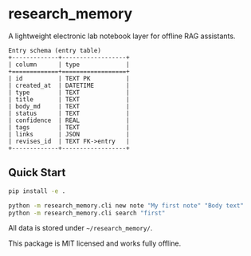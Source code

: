 
# research_memory

A lightweight electronic lab notebook layer for offline RAG assistants.

```
Entry schema (entry table)
+-------------+------------------+
| column      | type             |
+=============+==================+
| id          | TEXT PK          |
| created_at  | DATETIME         |
| type        | TEXT             |
| title       | TEXT             |
| body_md     | TEXT             |
| status      | TEXT             |
| confidence  | REAL             |
| tags        | TEXT             |
| links       | JSON             |
| revises_id  | TEXT FK->entry   |
+-------------+------------------+
```


## Quick Start

```bash
pip install -e .

python -m research_memory.cli new note "My first note" "Body text"
python -m research_memory.cli search "first"
```

All data is stored under `~/research_memory/`.

This package is MIT licensed and works fully offline.

